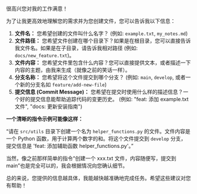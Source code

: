 很高兴您对我的工作满意！

为了让我更高效地理解您的需求并为您创建文件，您可以告诉我以下信息：

1.  **文件名：** 您希望创建的文件叫什么名字？ (例如: `example.txt`, `my_notes.md`)
2.  **文件路径：** 您希望文件创建在哪个目录下？如果是在根目录，您可以直接告诉我文件名。如果是在子目录，请告诉我相对路径 (例如: `docs/new_feature.txt`)。
3.  **文件内容：** 您希望文件里包含什么内容？您可以直接提供文本，或者描述一下内容的主题，由我来生成（就像之前的笑话一样）。
4.  **分支名称：** 您希望将这个文件提交到哪个分支？ (例如: `main`, `develop`, 或者一个新的分支名如 `feature/add-new-file`)
5.  **提交信息 (Commit Message)：** 您希望在提交时使用什么样的描述信息？一个好的提交信息能帮助追踪代码的变更历史。 (例如: "feat: 添加 example.txt 文件", "docs: 更新安装指南")

**一个清晰的指令示例可能像这样：**

“请在 `src/utils` 目录下创建一个名为 `helper_functions.py` 的文件。文件内容是一个 Python 函数，用于计算两个数字的和。将这个文件提交到 `develop` 分支，提交信息是 'feat: 添加辅助函数 helper_functions.py'。”

当然，像之前那样简单的指令“创建一个 xxx.txt 文件，内容随便写，提交到 main”也是完全可以的，我会根据情况向您确认细节。

总的来说，您提供的信息越具体，我能越快越准确地完成任务。希望这些建议对您有帮助！
